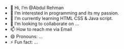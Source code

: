 - 👋 Hi, I’m @Abdul Rehman
- 👀 I’m interested in programming and its my passion.
- 🌱 I’m currently learning HTML CSS & Java script.
- 💞️ I’m looking to collaborate on ...
- 📫 How to reach me via Email
- 😄 Pronouns: ...
- ⚡ Fun fact: ...

<!---
ItzRimi/ItzRimi is a ✨ special ✨ repository because its `README.md` (this file) appears on your GitHub profile.
You can click the Preview link to take a look at your changes.
--->
